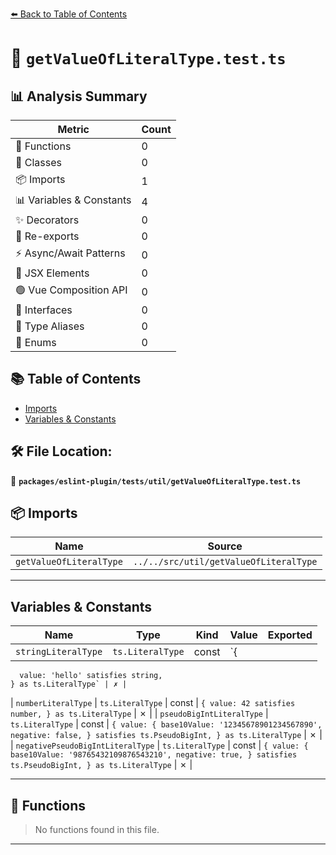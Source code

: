 [⬅️ Back to Table of Contents](../../../../index.md)

# 📄 `getValueOfLiteralType.test.ts`

## 📊 Analysis Summary

| Metric | Count |
|--------|-------|
| 🔧 Functions | 0 |
| 🧱 Classes | 0 |
| 📦 Imports | 1 |
| 📊 Variables & Constants | 4 |
| ✨ Decorators | 0 |
| 🔄 Re-exports | 0 |
| ⚡ Async/Await Patterns | 0 |
| 💠 JSX Elements | 0 |
| 🟢 Vue Composition API | 0 |
| 📐 Interfaces | 0 |
| 📑 Type Aliases | 0 |
| 🎯 Enums | 0 |

## 📚 Table of Contents

- [Imports](#imports)
- [Variables & Constants](#variables-constants)

## 🛠️ File Location:
📂 **`packages/eslint-plugin/tests/util/getValueOfLiteralType.test.ts`**

## 📦 Imports

| Name | Source |
|------|--------|
| `getValueOfLiteralType` | `../../src/util/getValueOfLiteralType` |


---

## Variables & Constants

| Name | Type | Kind | Value | Exported |
|------|------|------|-------|----------|
| `stringLiteralType` | `ts.LiteralType` | const | `{
      value: 'hello' satisfies string,
    } as ts.LiteralType` | ✗ |
| `numberLiteralType` | `ts.LiteralType` | const | `{
      value: 42 satisfies number,
    } as ts.LiteralType` | ✗ |
| `pseudoBigIntLiteralType` | `ts.LiteralType` | const | `{
      value: {
        base10Value: '12345678901234567890',
        negative: false,
      } satisfies ts.PseudoBigInt,
    } as ts.LiteralType` | ✗ |
| `negativePseudoBigIntLiteralType` | `ts.LiteralType` | const | `{
      value: {
        base10Value: '98765432109876543210',
        negative: true,
      } satisfies ts.PseudoBigInt,
    } as ts.LiteralType` | ✗ |


---

## 🔧 Functions

> No functions found in this file.


---